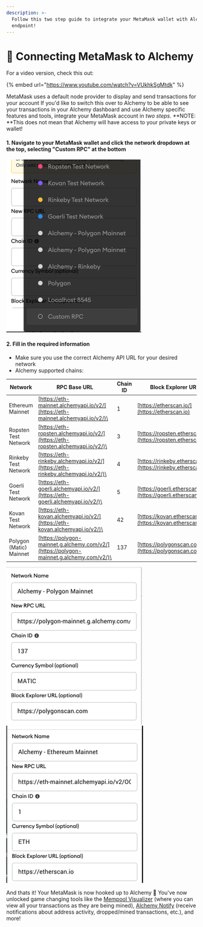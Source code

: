 ```yaml
---
description: >-
  Follow this two step guide to integrate your MetaMask wallet with Alchemy's
  endpoint!
---
```


# 💸 Connecting MetaMask to Alchemy

For a video version, check this out:

{% embed url="https://www.youtube.com/watch?v=VUkhkSgMtdk" %}

MetaMask uses a default node provider to display and send transactions for your account If you'd like to switch this over to Alchemy to be able to see your transactions in your Alchemy dashboard and use Alchemy specific features and tools, integrate your MetaMask account in _two steps_. **NOTE: **This does not mean that Alchemy will have access to your private keys or wallet!&#x20;

#### 1. Navigate to your MetaMask wallet and click the network dropdown at the top, selecting "Custom RPC" at the bottom

![Click on "Custom RPC" at the very bottom of the network dropdown.](<../.gitbook/assets/Screen Shot 2021-11-15 at 9.47.25 AM.png>)

#### 2. Fill in the required information

* Make sure you use the correct Alchemy API URL for your desired network
* Alchemy supported chains:

| Network                 | RPC Base URL                                                                                     | Chain ID | Block Explorer URL                                            | Symbol (optional) |
| ----------------------- | ------------------------------------------------------------------------------------------------ | -------- | ------------------------------------------------------------- | ----------------- |
| Ethereum Mainnet        | [https://eth-mainnet.alchemyapi.io/v2/](https://eth-mainnet.alchemyapi.io/v2/)\<api key>         | 1        | [https://etherscan.io/](https://etherscan.io)                 | ETH               |
| Ropsten Test Network    | [https://eth-ropsten.alchemyapi.io/v2/](https://eth-ropsten.alchemyapi.io/v2/)\<api key>         | 3        | [https://ropsten.etherscan.io/](https://ropsten.etherscan.io) | ETH               |
| Rinkeby Test Network    | [https://eth-rinkeby.alchemyapi.io/v2/](https://eth-rinkeby.alchemyapi.io/v2/)\<api key>         | 4        | [https://rinkeby.etherscan.io/](https://rinkeby.etherscan.io) | ETH               |
| Goerli Test Network     | [https://eth-goerli.alchemyapi.io/v2/](https://eth-goerli.alchemyapi.io/v2/)\<api key>           | 5        | [https://goerli.etherscan.io/](https://goerli.etherscan.io)   | ETH               |
| Kovan Test Network      | [https://eth-kovan.alchemyapi.io/v2/](https://eth-kovan.alchemyapi.io/v2/)\<api key>             | 42       | [https://kovan.etherscan.io/](https://kovan.etherscan.io)     | ETH               |
| Polygon (Matic) Mainnet | [https://polygon-mainnet.g.alchemy.com/v2/](https://polygon-mainnet.g.alchemy.com/v2/)\<api key> | 137      | [https://polygonscan.com/](https://polygonscan.com)           | MATIC             |

![Example Polygon Configuration](<../.gitbook/assets/Screen Shot 2021-11-15 at 10.07.44 AM.png>) ![Example Ethereum Mainnet Configuration](<../.gitbook/assets/Screen Shot 2021-11-15 at 10.11.10 AM.png>)

And thats it! Your MetaMask is now hooked up to Alchemy 🎉 You've now unlocked game changing tools like the [Mempool Visualizer](../introduction/core-products/alchemy-build.md#mempool-visualizer) (where you can view all your transactions as they are being mined), [Alchemy Notify](../introduction/core-products/alchemy-notify.md) (receive notifications about address activity, dropped/mined transactions, etc.), and more!
